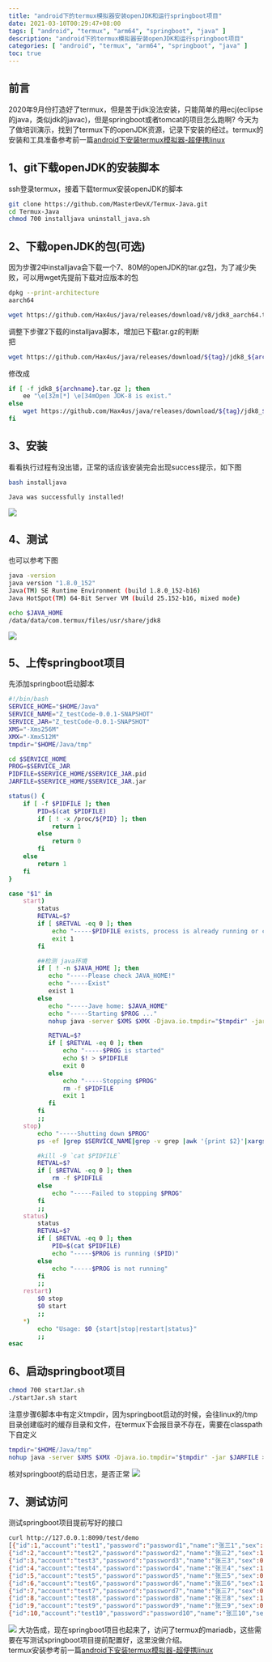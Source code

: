 ```yaml
---
title: "android下的termux模拟器安装openJDK和运行springboot项目"
date: 2021-03-10T00:29:47+08:00
tags: [ "android", "termux", "arm64", "springboot", "java" ]
description: "android下的termux模拟器安装openJDK和运行springboot项目"
categories: [ "android", "termux", "arm64", "springboot", "java" ]
toc: true
---
```


## 前言
2020年9月份打造好了termux，但是苦于jdk没法安装，只能简单的用ecj(eclipse的java，类似jdk的javac)，但是springboot或者tomcat的项目怎么跑啊?
今天为了做培训演示，找到了termux下的openJDK资源，记录下安装的经过。termux的安装和工具准备参考前一篇[android下安装termux模拟器-超便携linux](/post/2020-09-28-android_termux)

## 1、git下载openJDK的安装脚本
ssh登录termux，接着下载termux安装openJDK的脚本
```bash
git clone https://github.com/MasterDevX/Termux-Java.git
cd Termux-Java
chmod 700 installjava uninstall_java.sh
```
## 2、下载openJDK的包(可选)
因为步骤2中installjava会下载一个7、80M的openJDK的tar.gz包，为了减少失败，可以用wget先提前下载对应版本的包
```bash
dpkg --print-architecture
aarch64

wget https://github.com/Hax4us/java/releases/download/v8/jdk8_aarch64.tar.gz
```
调整下步骤2下载的installjava脚本，增加已下载tar.gz的判断  
把
```bash
wget https://github.com/Hax4us/java/releases/download/${tag}/jdk8_${archname}.tar.gz -q
```
修改成
```bash
if [ -f jdk8_${archname}.tar.gz ]; then
	ee "\e[32m[*] \e[34mOpen JDK-8 is exist."
else
    wget https://github.com/Hax4us/java/releases/download/${tag}/jdk8_${archname}.tar.gz -q
fi
```
## 3、安装
看看执行过程有没出错，正常的话应该安装完会出现success提示，如下图
```bash
bash installjava

Java was successfully installed!
```
![](/posts/termux/installjava_success.png)

## 4、测试
也可以参考下图
```bash
java -version
java version "1.8.0_152"
Java(TM) SE Runtime Environment (build 1.8.0_152-b16)
Java HotSpot(TM) 64-Bit Server VM (build 25.152-b16, mixed mode)

echo $JAVA_HOME
/data/data/com.termux/files/usr/share/jdk8
```
![](/posts/termux/java.png)

## 5、上传springboot项目
先添加springboot启动脚本
```bash
#!/bin/bash
SERVICE_HOME="$HOME/Java"
SERVICE_NAME="Z_testCode-0.0.1-SNAPSHOT"
SERVICE_JAR="Z_testCode-0.0.1-SNAPSHOT"
XMS="-Xms256M"
XMX="-Xmx512M"
tmpdir="$HOME/Java/tmp"

cd $SERVICE_HOME
PROG=$SERVICE_JAR
PIDFILE=$SERVICE_HOME/$SERVICE_JAR.pid
JARFILE=$SERVICE_HOME/$SERVICE_JAR.jar

status() {
    if [ -f $PIDFILE ]; then
        PID=$(cat $PIDFILE)
        if [ ! -x /proc/${PID} ]; then
            return 1
        else
            return 0
        fi
    else
        return 1
    fi
}

case "$1" in
    start)
        status
        RETVAL=$?
        if [ $RETVAL -eq 0 ]; then
            echo "-----$PIDFILE exists, process is already running or crashed"
            exit 1
        fi

        ##检测 java环境
        if [ ! -n $JAVA_HOME ]; then
           echo "-----Please check JAVA_HOME!"
           echo "-----Exist"
           exist 1
        else
           echo "-----Jave home: $JAVA_HOME"
           echo "-----Starting $PROG ..."
           nohup java -server $XMS $XMX -Djava.io.tmpdir="$tmpdir" -jar $JARFILE > $SERVICE_NAME.log 2>&1 &

           RETVAL=$?
           if [ $RETVAL -eq 0 ]; then
               echo "-----$PROG is started"
               echo $! > $PIDFILE
               exit 0
           else
               echo "-----Stopping $PROG"
               rm -f $PIDFILE
               exit 1
           fi
        fi
        ;;
    stop)
        echo "-----Shutting down $PROG"
        ps -ef |grep $SERVICE_NAME|grep -v grep |awk '{print $2}'|xargs kill -9

        #kill -9 `cat $PIDFILE`
        RETVAL=$?
        if [ $RETVAL -eq 0 ]; then
            rm -f $PIDFILE
        else
            echo "-----Failed to stopping $PROG"
        fi
        ;;
    status)
        status
        RETVAL=$?
        if [ $RETVAL -eq 0 ]; then
            PID=$(cat $PIDFILE)
            echo "-----$PROG is running ($PID)"
        else
            echo "-----$PROG is not running"
        fi
        ;;
    restart)
        $0 stop
        $0 start
        ;;
    *)
        echo "Usage: $0 {start|stop|restart|status}"
        ;;
esac
```

## 6、启动springboot项目
```bash
chmod 700 startJar.sh
./startJar.sh start
```
注意步骤6脚本中有定义tmpdir，因为springboot启动的时候，会往linux的/tmp目录创建临时的缓存目录和文件，在termux下会报目录不存在，需要在classpath下自定义
```bash
tmpdir="$HOME/Java/tmp"
nohup java -server $XMS $XMX -Djava.io.tmpdir="$tmpdir" -jar $JARFILE > $SERVICE_NAME.log 2>&1 &
```
核对springboot的启动日志，是否正常
![](/posts/termux/springboot_start.png)

## 7、测试访问
测试springboot项目提前写好的接口
```bash
curl http://127.0.0.1:8090/test/demo
[{"id":1,"account":"test1","password":"password1","name":"张三1","sex":0,"company":"testCompany1"},
{"id":2,"account":"test2","password":"password2","name":"张三2","sex":1,"company":"testCompany2"},
{"id":3,"account":"test3","password":"password3","name":"张三3","sex":0,"company":"testCompany3"},
{"id":4,"account":"test4","password":"password4","name":"张三4","sex":1,"company":"testCompany4"},
{"id":5,"account":"test5","password":"password5","name":"张三5","sex":0,"company":"testCompany5"},
{"id":6,"account":"test6","password":"password6","name":"张三6","sex":1,"company":"testCompany6"},
{"id":7,"account":"test7","password":"password7","name":"张三7","sex":0,"company":"testCompany7"},
{"id":8,"account":"test8","password":"password8","name":"张三8","sex":1,"company":"testCompany8"},
{"id":9,"account":"test9","password":"password9","name":"张三9","sex":0,"company":"testCompany9"},
{"id":10,"account":"test10","password":"password10","name":"张三10","sex":1,"company":"testCompany10"}]
```
![](/posts/termux/test_springboot.png)
大功告成，现在springboot项目也起来了，访问了termux的mariadb，这些需要在写测试springboot项目提前配置好，这里没做介绍。  
termux安装参考前一篇[android下安装termux模拟器-超便携linux](/post/2020-09-28-android_termux)